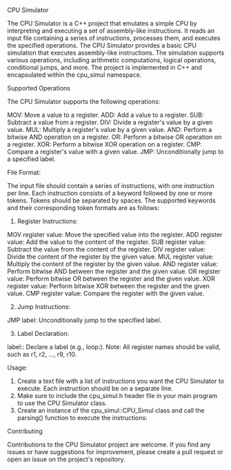CPU Simulator 

The CPU Simulator is a C++ project that emulates a simple CPU by interpreting and executing a set of assembly-like instructions. It reads an input file containing a series of instructions, processes them, and executes the specified operations.
The CPU Simulator provides a basic CPU simulation that executes assembly-like instructions. The simulation supports various operations, including arithmetic computations, logical operations, conditional jumps, and more. The project is implemented in C++ and encapsulated within the cpu_simul namespace.

Supported Operations

The CPU Simulator supports the following operations:

MOV: Move a value to a register.
ADD: Add a value to a register.
SUB: Subtract a value from a register.
DIV: Divide a register's value by a given value.
MUL: Multiply a register's value by a given value.
AND: Perform a bitwise AND operation on a register.
OR: Perform a bitwise OR operation on a register.
XOR: Perform a bitwise XOR operation on a register.
CMP: Compare a register's value with a given value.
JMP: Unconditionally jump to a specified label.

File Format:

The input file should contain a series of instructions, with one instruction per line. Each instruction consists of a keyword followed by one or more tokens. Tokens should be separated by spaces. The supported keywords and their corresponding token formats are as follows:

1. Register Instructions:

MOV register value: Move the specified value into the register.
ADD register value: Add the value to the content of the register.
SUB register value: Subtract the value from the content of the register.
DIV register value: Divide the content of the register by the given value.
MUL register value: Multiply the content of the register by the given value.
AND register value: Perform bitwise AND between the register and the given value.
OR register value: Perform bitwise OR between the register and the given value.
XOR register value: Perform bitwise XOR between the register and the given value.
CMP register value: Compare the register with the given value.

2. Jump Instructions:

JMP label: Unconditionally jump to the specified label.

3. Label Declaration:

label:: Declare a label (e.g., loop:).
Note: All register names should be valid, such as r1, r2, ..., r9, r10.

Usage: 

1. Create a text file with a list of instructions you want the CPU Simulator to execute. Each instruction should be on a separate line.
2. Make sure to include the cpu_simul.h header file in your main program to use the CPU Simulator class.
3. Create an instance of the cpu_simul::CPU_Simul class and call the parsing() function to execute the instructions:

Contributing

Contributions to the CPU Simulator project are welcome. If you find any issues or have suggestions for improvement, please create a pull request or open an issue on the project's repository.
